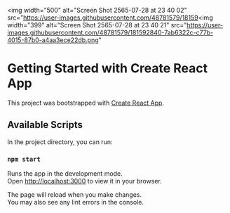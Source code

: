 
<img width="500" alt="Screen Shot 2565-07-28 at 23 40 02" src="https://user-images.githubusercontent.com/48781579/18159<img width="399" alt="Screen Shot 2565-07-28 at 23 40 21" src="https://user-images.githubusercontent.com/48781579/181592840-7ab6322c-c77b-4015-87b0-a4aa3ece22db.png"
  

# Getting Started with Create React App

This project was bootstrapped with [Create React App](https://github.com/facebook/create-react-app).

## Available Scripts

In the project directory, you can run:

### `npm start`

Runs the app in the development mode.\
Open [http://localhost:3000](http://localhost:3000) to view it in your browser.

The page will reload when you make changes.\
You may also see any lint errors in the console.

